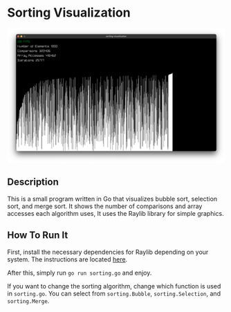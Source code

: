 # Sorting Visualization
![](example.png)

## Description
This is a small program written in Go that visualizes bubble sort, selection sort, and merge sort. It shows the number of comparisons and array accesses each algorithm uses, It uses the Raylib library for simple graphics.

## How To Run It
First, install the necessary dependencies for Raylib depending on your system. The instructions are located [here](https://github.com/gen2brain/raylib-go).

After this, simply run `go run sorting.go` and enjoy.

If you want to change the sorting algorithm, change which function is used in `sorting.go`. You can select from `sorting.Bubble`, `sorting.Selection`, and `sorting.Merge`.